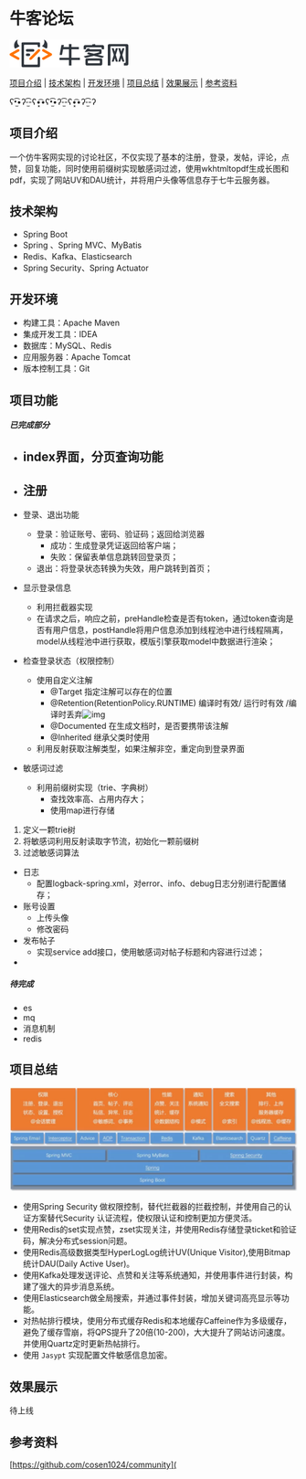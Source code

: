 # 牛客论坛



[![img](assets/1636944252254TIDXY.png)](https://www.nowcoder.com/)



[项目介绍](#项目介绍) | [技术架构](#技术架构) | [开发环境](#开发环境) | [项目总结](#项目总结) | [效果展示](#效果展示) | [参考资料](#参考资料)



ʕ•̫͡•ʔ-̫͡-ʕ•͓͡•ʕ•̫͡•ʔ-̫͡-ʕ•͓͡•ʔ-̫͡-ʔ

## 项目介绍

一个仿牛客网实现的讨论社区，不仅实现了基本的注册，登录，发帖，评论，点赞，回复功能，同时使用前缀树实现敏感词过滤，使用wkhtmltopdf生成长图和pdf，实现了网站UV和DAU统计，并将用户头像等信息存于七牛云服务器。    

## 技术架构

- Spring Boot
- Spring 、Spring MVC、MyBatis
- Redis、Kafka、Elasticsearch
- Spring Security、Spring Actuator

## 开发环境

- 构建工具：Apache Maven
- 集成开发工具：IDEA
- 数据库：MySQL、Redis
- 应用服务器：Apache Tomcat
- 版本控制工具：Git

## 项目功能
##### 已完成部分

- index界面，分页查询功能
  - 
- 注册
  - 

- 登录、退出功能
  - 登录：验证账号、密码、验证码；返回给浏览器
    - 成功：生成登录凭证返回给客户端；
    - 失败：保留表单信息跳转回登录页；
  - 退出：将登录状态转换为失效，用户跳转到首页；
- 显示登录信息
  - 利用拦截器实现
  - 在请求之后，响应之前，preHandle检查是否有token，通过token查询是否有用户信息，postHandle将用户信息添加到线程池中进行线程隔离，model从线程池中进行获取，模版引擎获取model中数据进行渲染；
- 检查登录状态（权限控制）
  - 使用自定义注解
    - @Target 指定注解可以存在的位置
    - @Retention(RetentionPolicy.RUNTIME) 编译时有效/ 运行时有效 /编译时丢弃![img](https://alidocs.oss-cn-zhangjiakou.aliyuncs.com/res/gMp7lddYjobalBQN/img/4672e6f6-edc0-4adf-b3e6-23fd2e892154.png)
    - @Documented 在生成文档时，是否要携带该注解
    - @Inherited 继承父类时使用
  - 利用反射获取注解类型，如果注解非空，重定向到登录界面
- 敏感词过滤
  - 利用前缀树实现（trie、字典树）
    - 查找效率高、占用内存大；
    - 使用map进行存储

1. 定义一颗trie树
2. 将敏感词利用反射读取字节流，初始化一颗前缀树
3. 过滤敏感词算法

- 日志
  - 配置logback-spring.xml，对error、info、debug日志分别进行配置储存；
- 账号设置
  - 上传头像
  - 修改密码
- 发布帖子
  - 实现service add接口，使用敏感词对帖子标题和内容进行过滤；
- 

##### 待完成

- es
- mq
- 消息机制
- redis


## 项目总结

![image-20220206171423266](assets/image-20220206171423266.png)

- 使用Spring Security 做权限控制，替代拦截器的拦截控制，并使用自己的认证方案替代Security 认证流程，使权限认证和控制更加方便灵活。
- 使用Redis的set实现点赞，zset实现关注，并使用Redis存储登录ticket和验证码，解决分布式session问题。
- 使用Redis高级数据类型HyperLogLog统计UV(Unique Visitor),使用Bitmap统计DAU(Daily Active User)。
- 使用Kafka处理发送评论、点赞和关注等系统通知，并使用事件进行封装，构建了强大的异步消息系统。
- 使用Elasticsearch做全局搜索，并通过事件封装，增加关键词高亮显示等功能。
- 对热帖排行模块，使用分布式缓存Redis和本地缓存Caffeine作为多级缓存，避免了缓存雪崩，将QPS提升了20倍(10-200)，大大提升了网站访问速度。并使用Quartz定时更新热帖排行。
- 使用 `Jasypt` 实现配置文件敏感信息加密。

## 效果展示
待上线

## 参考资料

[https://github.com/cosen1024/community](